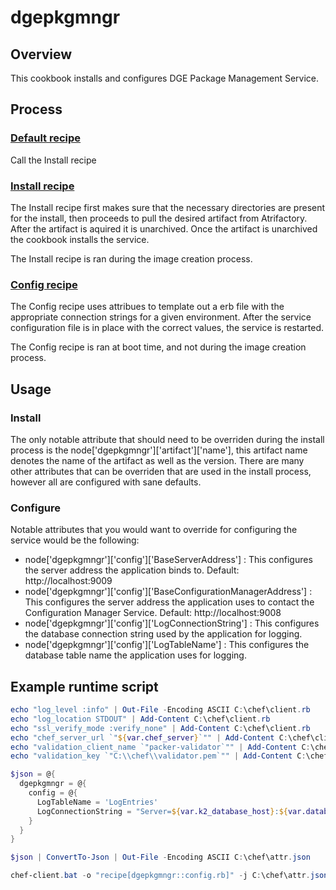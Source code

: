 # dgepkgmngr

## Overview
This cookbook installs and configures DGE Package Management Service. 

## Process

### [Default recipe](./recipes/default.rb)
Call the Install recipe

### [Install recipe](./recipes/install.rb)
The Install recipe first makes sure that the necessary directories are present for the install, then proceeds to pull the desired artifact from Atrifactory. After the artifact is aquired it is unarchived. Once the artifact is unarchived the cookbook installs the service. 

The Install recipe is ran during the image creation process.

### [Config recipe](./recipes/config.rb)
The Config recipe uses attribues to template out a erb file with the appropriate connection strings for a given environment. After the service configuration file is in place with the correct values, the service is restarted.

The Config recipe is ran at boot time, and not during the image creation process. 


## Usage

### Install
The only notable attribute that should need to be overriden during the install process is the node['dgepkgmngr']['artifact']['name'], this artifact name denotes the name of the artifact as well as the version. 
There are many other attributes that can be overriden that are used in the install process, however all are configured with sane defaults. 

### Configure
Notable attributes that you would want to override for configuring the service would be the following:
* node['dgepkgmngr']['config']['BaseServerAddress'] : This configures the server address the application binds to. Default: http://localhost:9009
* node['dgepkgmngr']['config']['BaseConfigurationManagerAddress'] : This configures the server address the application uses to contact the Configuration Manager Service. Default: http://localhost:9008
* node['dgepkgmngr']['config']['LogConnectionString'] : This configures the database connection string used by the application for logging. 
* node['dgepkgmngr']['config']['LogTableName'] : This configures the database table name the application uses for logging. 

## Example runtime script
``` Powershell
echo "log_level :info" | Out-File -Encoding ASCII C:\chef\client.rb
echo "log_location STDOUT" | Add-Content C:\chef\client.rb
echo "ssl_verify_mode :verify_none" | Add-Content C:\chef\client.rb
echo "chef_server_url `"${var.chef_server}`"" | Add-Content C:\chef\client.rb
echo "validation_client_name `"packer-validator`"" | Add-Content C:\chef\client.rb
echo "validation_key `"C:\\chef\\validator.pem`"" | Add-Content C:\chef\client.rb

$json = @{
  dgepkgmngr = @{
    config = @{
      LogTableName = 'LogEntries'
      LogConnectionString = "Server=${var.k2_database_host}:${var.database_port};Database=K2Logs;User Id=${var.database_user};Password=${var.database_password};"
    }
  }
}

$json | ConvertTo-Json | Out-File -Encoding ASCII C:\chef\attr.json

chef-client.bat -o "recipe[dgepkgmngr::config.rb]" -j C:\chef\attr.json -c C:\chef\client.rb
```
